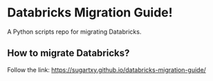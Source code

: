 # Databricks Migration Guide!

A Python scripts repo for migrating Databricks.

## How to migrate Databricks?

Follow the link: https://sugartxy.github.io/databricks-migration-guide/

